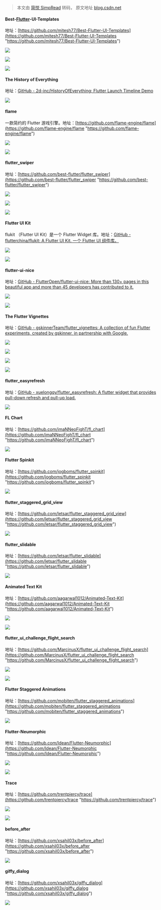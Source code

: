 > 本文由 [简悦 SimpRead](http://ksria.com/simpread/) 转码， 原文地址 [blog.csdn.net](https://blog.csdn.net/kongTy/article/details/120218937)

#### Best-[Flutter](https://so.csdn.net/so/search?q=Flutter&spm=1001.2101.3001.7020)-UI-Templates

地址：[https://github.com/mitesh77/Best-Flutter-UI-Templates](https://github.com/mitesh77/Best-Flutter-UI-Templates "https://github.com/mitesh77/Best-Flutter-UI-Templates")

![](https://img-blog.csdnimg.cn/img_convert/a007c2d8a04da9cf5fddf710f1b9153e.png)

![](https://img-blog.csdnimg.cn/img_convert/ad24c86743400c949f8bf7109d89c6b1.png)

![](https://img-blog.csdnimg.cn/img_convert/e5bd504de60984c76d9e8e0c86f14a7c.gif)

#### The History of Everything

地址：[GitHub - 2d-inc/HistoryOfEverything: Flutter Launch Timeline Demo](https://github.com/2d-inc/HistoryOfEverything "GitHub - 2d-inc/HistoryOfEverything: Flutter Launch Timeline Demo")

![](https://img-blog.csdnimg.cn/img_convert/470b3266589db34fc4440d6adf48274b.gif)

#### flame

一款简约的 Flutter 游戏引擎。地址：[https://github.com/flame-engine/flame](https://github.com/flame-engine/flame "https://github.com/flame-engine/flame")

![](https://img-blog.csdnimg.cn/img_convert/c3d8037e7efa2d1efbcc79283f4548bc.gif)

![](https://img-blog.csdnimg.cn/img_convert/ac39116becbd50e4ef8f8503ea5cd0ca.gif)

#### flutter_swiper

地址：[https://github.com/best-flutter/flutter_swiper](https://github.com/best-flutter/flutter_swiper "https://github.com/best-flutter/flutter_swiper")

![](https://img-blog.csdnimg.cn/img_convert/4b54294b5c181517493d13c9e82fee91.gif)

![](https://img-blog.csdnimg.cn/img_convert/375cc0aaba2bbe2a572c9c03714be53a.gif)

![](https://img-blog.csdnimg.cn/img_convert/67b277e063018fcf59775140fe406496.gif)

#### Flutter UI Kit

flukit （Flutter UI Kit）是一个 Flutter Widget 库。地址：[GitHub - flutterchina/flukit: A Flutter UI Kit. 一个 Flutter UI 组件库。](https://github.com/flutterchina/flukit "GitHub - flutterchina/flukit: A Flutter UI Kit.  一个Flutter UI组件库。")

![](https://img-blog.csdnimg.cn/img_convert/13a1d6f4e010efd07a63e21e2e6e7fcc.gif)

![](https://img-blog.csdnimg.cn/img_convert/26415f43b0d90391a1cdb6970bade6fa.gif)

#### flutter-ui-nice

地址：[GitHub - FlutterOpen/flutter-ui-nice: More than 130+ pages in this beautiful app and more than 45 developers has contributed to it.](https://github.com/nb312/flutter-ui-nice "GitHub - FlutterOpen/flutter-ui-nice: More than 130+ pages in this beautiful app and more than 45 developers has contributed to it.")

![](https://img-blog.csdnimg.cn/img_convert/cd186da54a383b5b85bed00be8db210e.png)

![](https://img-blog.csdnimg.cn/img_convert/86357113deccbbc0a06f031a0758da6f.png)

#### The Flutter Vignettes

地址：[GitHub - gskinnerTeam/flutter_vignettes: A collection of fun Flutter experiments, created by gskinner, in partnership with Google.](https://github.com/gskinnerTeam/flutter_vignettes "GitHub - gskinnerTeam/flutter_vignettes: A collection of fun Flutter experiments, created by gskinner, in partnership with Google.")

![](https://img-blog.csdnimg.cn/img_convert/e912cb715ae1a5cefaf3e70c63f8e451.gif)

![](https://img-blog.csdnimg.cn/img_convert/7f571ddbae3f29fceb57a9e96d3be8f7.gif)

![](https://img-blog.csdnimg.cn/img_convert/a9b1f5811c5defbf998e487fbc3d2a07.gif)

![](https://img-blog.csdnimg.cn/img_convert/bb1d3e589ef3c4a069df421cd1d46901.gif)

#### flutter_easyrefresh

地址：[GitHub - xuelongqy/flutter_easyrefresh: A flutter widget that provides pull-down refresh and pull-up load.](https://github.com/xuelongqy/flutter_easyrefresh "GitHub - xuelongqy/flutter_easyrefresh: A flutter widget that provides pull-down refresh and pull-up load.")

![](https://img-blog.csdnimg.cn/img_convert/9738ffdb41b7caa58188c457e69c6246.gif)

#### FL Chart

地址：[https://github.com/imaNNeoFighT/fl_chart](https://github.com/imaNNeoFighT/fl_chart "https://github.com/imaNNeoFighT/fl_chart")

![](https://img-blog.csdnimg.cn/img_convert/e83a02044ac76537dc7c7353922ee8ac.gif)

#### Flutter Spinkit

地址：[https://github.com/jogboms/flutter_spinkit](https://github.com/jogboms/flutter_spinkit "https://github.com/jogboms/flutter_spinkit")

![](https://img-blog.csdnimg.cn/img_convert/e731ad067dd88088590cc77f61cff6e4.gif)

#### flutter_staggered_grid_view

地址：[https://github.com/letsar/flutter_staggered_grid_view](https://github.com/letsar/flutter_staggered_grid_view "https://github.com/letsar/flutter_staggered_grid_view")

![](https://img-blog.csdnimg.cn/img_convert/09ad1a2faaeb6939ff25018b8c1cb9d2.gif)

#### flutter_slidable

地址：[https://github.com/letsar/flutter_slidable](https://github.com/letsar/flutter_slidable "https://github.com/letsar/flutter_slidable")

![](https://img-blog.csdnimg.cn/img_convert/b54d0591e06ac112b78b1eb80c9f4200.gif)

#### Animated Text Kit

地址：[https://github.com/aagarwal1012/Animated-Text-Kit](https://github.com/aagarwal1012/Animated-Text-Kit "https://github.com/aagarwal1012/Animated-Text-Kit")

![](https://img-blog.csdnimg.cn/img_convert/6cdd8cdba4e12708d2867bf65b441704.gif)

![](https://img-blog.csdnimg.cn/img_convert/f2cfe21c047e27789cc43a4d79aa5ce0.gif)

#### flutter_ui_challenge_flight_search

地址：[https://github.com/MarcinusX/flutter_ui_challenge_flight_search](https://github.com/MarcinusX/flutter_ui_challenge_flight_search "https://github.com/MarcinusX/flutter_ui_challenge_flight_search")

![](https://img-blog.csdnimg.cn/img_convert/b17d08b968263a84edb79fe3afd9dc8b.gif)

![](https://img-blog.csdnimg.cn/img_convert/23d181aeb9af2e5ee757de94a63c4889.gif)

#### Flutter Staggered Animations

地址：[https://github.com/mobiten/flutter_staggered_animations](https://github.com/mobiten/flutter_staggered_animations "https://github.com/mobiten/flutter_staggered_animations")

![](https://img-blog.csdnimg.cn/img_convert/751c7164ce26ca1c57537b5c728b8baa.gif)

#### Flutter-Neumorphic

地址：[https://github.com/Idean/Flutter-Neumorphic](https://github.com/Idean/Flutter-Neumorphic "https://github.com/Idean/Flutter-Neumorphic")

![](https://img-blog.csdnimg.cn/img_convert/3beb13b5b831b9662cf76dbe9384df7b.gif)

![](https://img-blog.csdnimg.cn/img_convert/11467e225f884472cae4f0bc5fdefd86.png)

#### Trace

地址：[https://github.com/trentpiercy/trace](https://github.com/trentpiercy/trace "https://github.com/trentpiercy/trace")

![](https://img-blog.csdnimg.cn/img_convert/5628eaf23edc921167b43e1572fde368.gif)

![](https://img-blog.csdnimg.cn/img_convert/19294db6b520434989a74ee07a6e64c2.gif)

#### before_after

地址：[https://github.com/xsahil03x/before_after](https://github.com/xsahil03x/before_after "https://github.com/xsahil03x/before_after")

![](https://img-blog.csdnimg.cn/img_convert/7adb6cf892149b5fe4f6b5ed3959660a.gif)

#### giffy_dialog

地址：[https://github.com/xsahil03x/giffy_dialog](https://github.com/xsahil03x/giffy_dialog "https://github.com/xsahil03x/giffy_dialog")

![](https://img-blog.csdnimg.cn/img_convert/c840326a1a1a74b8d37b67276a51eaf0.gif)